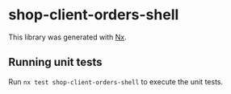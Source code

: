 # shop-client-orders-shell

This library was generated with [Nx](https://nx.dev).

## Running unit tests

Run `nx test shop-client-orders-shell` to execute the unit tests.
